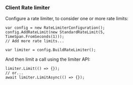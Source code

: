 ### Client Rate limiter ###

Configure a rate limiter, to consider one or more rate limits:

```
var config = new RateLimiterConfiguration();
config.AddRateLimit(new StandardRateLimit(5, TimeSpan.FromSeconds(1)));
// Add more rate limits...

var limiter = config.BuildRateLimiter();
```

And then limit a call using the limiter API:

```
limiter.Limit(() => {});
// or...
await limiter.LimitAsync(() => {});
```
